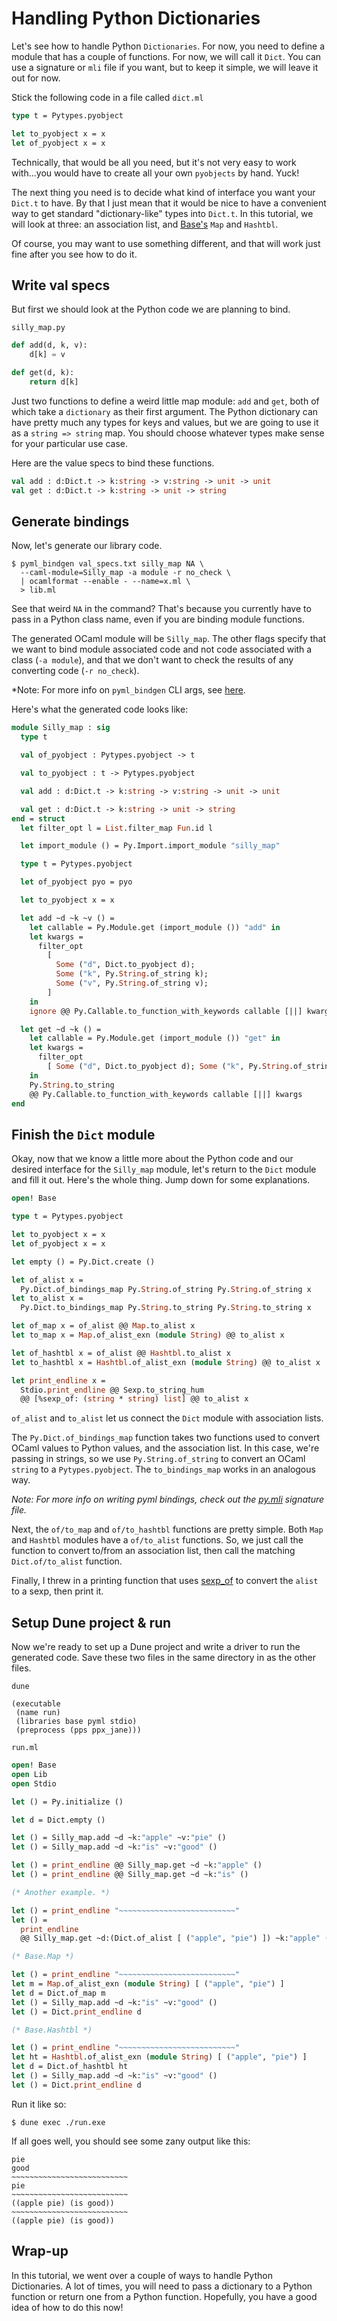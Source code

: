 # Handling Python Dictionaries

Let's see how to handle Python `Dictionaries`.  For now, you need to define a module that has a couple of functions.  For now, we will call it `Dict`.  You can use a signature or `mli` file if you want, but to keep it simple, we will leave it out for now.

Stick the following code in a file called `dict.ml`

```ocaml
type t = Pytypes.pyobject

let to_pyobject x = x
let of_pyobject x = x
```

Technically, that would be all you need, but it's not very easy to work with...you would have to create all your own `pyobjects` by hand.  Yuck!

The next thing you need is to decide what kind of interface you want your `Dict.t` to have.  By that I just mean that it would be nice to have a convenient way to get standard "dictionary-like" types into `Dict.t`.  In this tutorial, we will look at three: an association list, and [Base's](https://ocaml.janestreet.com/ocaml-core/latest/doc/base/Base/index.html) `Map` and `Hashtbl`.

Of course, you may want to use something different, and that will work just fine after you see how to do it.

## Write val specs

But first we should look at the Python code we are planning to bind.

`silly_map.py`

```python
def add(d, k, v):
    d[k] = v

def get(d, k):
    return d[k]
```

Just two functions to define a weird little map module: `add` and `get`, both of which take a `dictionary` as their first argument.  The Python dictionary can have pretty much any types for keys and values, but we are going to use it as a `string => string` map.  You should choose whatever types make sense for your particular use case.

Here are the value specs to bind these functions.

```ocaml
val add : d:Dict.t -> k:string -> v:string -> unit -> unit
val get : d:Dict.t -> k:string -> unit -> string
```

## Generate bindings

Now, let's generate our library code.

```
$ pyml_bindgen val_specs.txt silly_map NA \
  --caml-module=Silly_map -a module -r no_check \
  | ocamlformat --enable - --name=x.ml \
  > lib.ml
```

See that weird `NA` in the command?  That's because you currently have to pass in a Python class name, even if you are binding module functions.

The generated OCaml module will be `Silly_map`.  The other flags specify that we want to bind module associated code and not code associated with a class (`-a module`), and that we don't want to check the results of any converting code (`-r no_check`).

*Note:  For more info on `pyml_bindgen` CLI args, see [here](http://localhost:8000/getting-started/#running-pyml_bindgen).

Here's what the generated code looks like:

```ocaml
module Silly_map : sig
  type t

  val of_pyobject : Pytypes.pyobject -> t

  val to_pyobject : t -> Pytypes.pyobject

  val add : d:Dict.t -> k:string -> v:string -> unit -> unit

  val get : d:Dict.t -> k:string -> unit -> string
end = struct
  let filter_opt l = List.filter_map Fun.id l

  let import_module () = Py.Import.import_module "silly_map"

  type t = Pytypes.pyobject

  let of_pyobject pyo = pyo

  let to_pyobject x = x

  let add ~d ~k ~v () =
    let callable = Py.Module.get (import_module ()) "add" in
    let kwargs =
      filter_opt
        [
          Some ("d", Dict.to_pyobject d);
          Some ("k", Py.String.of_string k);
          Some ("v", Py.String.of_string v);
        ]
    in
    ignore @@ Py.Callable.to_function_with_keywords callable [||] kwargs

  let get ~d ~k () =
    let callable = Py.Module.get (import_module ()) "get" in
    let kwargs =
      filter_opt
        [ Some ("d", Dict.to_pyobject d); Some ("k", Py.String.of_string k) ]
    in
    Py.String.to_string
    @@ Py.Callable.to_function_with_keywords callable [||] kwargs
end
```
## Finish the `Dict` module

Okay, now that we know a little more about the Python code and our desired interface for the `Silly_map` module, let's return to the `Dict` module and fill it out.  Here's the whole thing.  Jump down for some explanations.

```ocaml
open! Base

type t = Pytypes.pyobject

let to_pyobject x = x
let of_pyobject x = x

let empty () = Py.Dict.create ()

let of_alist x =
  Py.Dict.of_bindings_map Py.String.of_string Py.String.of_string x
let to_alist x =
  Py.Dict.to_bindings_map Py.String.to_string Py.String.to_string x

let of_map x = of_alist @@ Map.to_alist x
let to_map x = Map.of_alist_exn (module String) @@ to_alist x

let of_hashtbl x = of_alist @@ Hashtbl.to_alist x
let to_hashtbl x = Hashtbl.of_alist_exn (module String) @@ to_alist x

let print_endline x =
  Stdio.print_endline @@ Sexp.to_string_hum
  @@ [%sexp_of: (string * string) list] @@ to_alist x
```

`of_alist` and `to_alist` let us connect the `Dict` module with association lists.

The `Py.Dict.of_bindings_map` function takes two functions used to convert OCaml values to Python values, and the association list.  In this case, we're passing in strings, so we use `Py.String.of_string` to convert an OCaml `string` to a `Pytypes.pyobject`.  The `to_bindings_map` works in an analogous way.

*Note: For more info on writing pyml bindings, check out the [py.mli](https://github.com/thierry-martinez/pyml/blob/master/py.mli) signature file.*

Next, the `of/to_map` and `of/to_hashtbl` functions are pretty simple.  Both `Map` and `Hashtbl` modules have a `of/to_alist` functions.  So, we just call the function to convert to/from an association list, then call the matching `Dict.of/to_alist` function.

Finally, I threw in a printing function that uses [sexp_of](https://github.com/janestreet/ppx_sexp_conv) to convert the `alist` to a sexp, then print it.

## Setup Dune project & run

Now we're ready to set up a Dune project and write a driver to run the generated code.  Save these two files in the same directory in as the other files.

`dune`

```
(executable
 (name run)
 (libraries base pyml stdio)
 (preprocess (pps ppx_jane)))
```

`run.ml`

```ocaml
open! Base
open Lib
open Stdio

let () = Py.initialize ()

let d = Dict.empty ()

let () = Silly_map.add ~d ~k:"apple" ~v:"pie" ()
let () = Silly_map.add ~d ~k:"is" ~v:"good" ()

let () = print_endline @@ Silly_map.get ~d ~k:"apple" ()
let () = print_endline @@ Silly_map.get ~d ~k:"is" ()

(* Another example. *)

let () = print_endline "~~~~~~~~~~~~~~~~~~~~~~~~~~"
let () =
  print_endline
  @@ Silly_map.get ~d:(Dict.of_alist [ ("apple", "pie") ]) ~k:"apple" ()

(* Base.Map *)

let () = print_endline "~~~~~~~~~~~~~~~~~~~~~~~~~~"
let m = Map.of_alist_exn (module String) [ ("apple", "pie") ]
let d = Dict.of_map m
let () = Silly_map.add ~d ~k:"is" ~v:"good" ()
let () = Dict.print_endline d

(* Base.Hashtbl *)

let () = print_endline "~~~~~~~~~~~~~~~~~~~~~~~~~~"
let ht = Hashtbl.of_alist_exn (module String) [ ("apple", "pie") ]
let d = Dict.of_hashtbl ht
let () = Silly_map.add ~d ~k:"is" ~v:"good" ()
let () = Dict.print_endline d
```

Run it like so:

```
$ dune exec ./run.exe
```

If all goes well, you should see some zany output like this:

```
pie
good
~~~~~~~~~~~~~~~~~~~~~~~~~~
pie
~~~~~~~~~~~~~~~~~~~~~~~~~~
((apple pie) (is good))
~~~~~~~~~~~~~~~~~~~~~~~~~~
((apple pie) (is good))
```

## Wrap-up

In this tutorial, we went over a couple of ways to handle Python Dictionaries.  A lot of times, you will need to pass a dictionary to a Python function or return one from a Python function.  Hopefully, you have a good idea of how to do this now!
